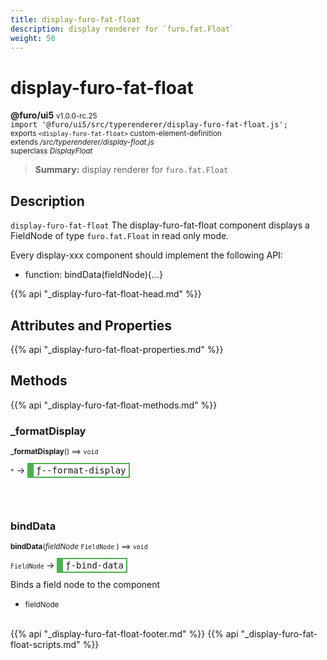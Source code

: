 ```yaml
---
title: display-furo-fat-float
description: display renderer for `furo.fat.Float`
weight: 50
---
```


# display-furo-fat-float
**@furo/ui5** <small>v1.0.0-rc.25</small>
<br>`import '@furo/ui5/src/typerenderer/display-furo-fat-float.js';`<small>
<br>exports `<display-furo-fat-float>` custom-element-definition
<br>extends */src/typerenderer/display-float.js*
<br>superclass *DisplayFloat*</small>

> **Summary:** display renderer for `furo.fat.Float`

## Description

`display-furo-fat-float`
The display-furo-fat-float component displays a FieldNode of type `furo.fat.Float` in read only mode.

Every display-xxx component should implement the following API:
- function: bindData(fieldNode){...}

{{% api "_display-furo-fat-float-head.md" %}}

## Attributes and Properties
{{% api "_display-furo-fat-float-properties.md" %}}






## Methods
{{% api "_display-furo-fat-float-methods.md" %}}


### **_formatDisplay**
<small>**_formatDisplay**() ⟹ `void`</small>

<small>`*`</small> →
<span  style="border-width:2px 2px 2px 10px; border-style: solid;border-color:  rgb(76, 175, 80);font-family:monospace; padding:2px 4px;">ƒ--format-display</span>



<br><br>

### **bindData**
<small>**bindData**(*fieldNode* `FieldNode` ) ⟹ `void`</small>

<small>`FieldNode` </small> →
<span  style="border-width:2px 2px 2px 10px; border-style: solid;border-color:  rgb(76, 175, 80);font-family:monospace; padding:2px 4px;">ƒ-bind-data</span>

Binds a field node to the component

- <small>fieldNode </small>
<br><br>





{{% api "_display-furo-fat-float-footer.md" %}}
{{% api "_display-furo-fat-float-scripts.md" %}}
